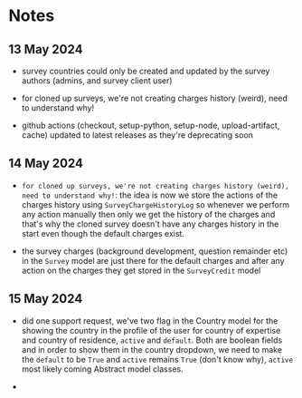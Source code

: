 # Notes

## 13 May 2024

- survey countries could only be created and updated by the survey authors (admins, and survey client user)

- for cloned up surveys, we're not creating charges history (weird), need to understand why!

- github actions (checkout, setup-python, setup-node, upload-artifact, cache) updated to latest releases as they're deprecating soon

## 14 May 2024

- `for cloned up surveys, we're not creating charges history (weird), need to understand why!`: the idea is now we store the actions of the charges history using `SurveyChargeHistoryLog` so whenever we perform any action manually then only we get the history of the charges and that's why the cloned survey doesn't have any charges history in the start even though the default charges exist.

- the survey charges (background development, question remainder etc) in the `Survey` model are just there for the default charges and after any action on the charges they get stored in the `SurveyCredit` model

## 15 May 2024

- did one support request, we've two flag in the Country model for the showing the country in the profile of the user for country of expertise and country of residence, `active` and `default`. Both are boolean fields and in order to show them in the country dropdown, we need to make the `default` to be `True` and `active` remains `True` (don't know why), `active` most likely coming Abstract model classes.

-
